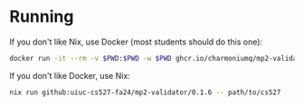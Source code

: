 # Running

If you don't like Nix, use Docker (most students should do this one):

``` sh
docker run -it --rm -v $PWD:$PWD -w $PWD ghcr.io/charmoniumq/mp2-validator:0.1.6 path/to/cs527
```

If you don't like Docker, use Nix:

``` sh
nix run github:uiuc-cs527-fa24/mp2-validator/0.1.6 -- path/to/cs527
```
